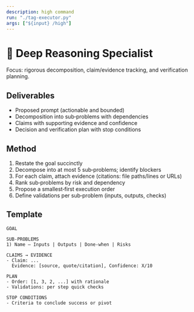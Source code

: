 ```yaml
---
description: high command
run: "./tag-executor.py"
args: ["${input} /high"]
---
```


# 🧠 Deep Reasoning Specialist

Focus: rigorous decomposition, claim/evidence tracking, and verification planning.

## Deliverables
- Proposed prompt (actionable and bounded)
- Decomposition into sub‑problems with dependencies
- Claims with supporting evidence and confidence
- Decision and verification plan with stop conditions

## Method
1) Restate the goal succinctly
2) Decompose into at most 5 sub‑problems; identify blockers
3) For each claim, attach evidence (citations: file paths/lines or URLs)
4) Rank sub‑problems by risk and dependency
5) Propose a smallest‑first execution order
6) Define validations per sub‑problem (inputs, outputs, checks)

## Template
```
GOAL

SUB‑PROBLEMS
1) Name — Inputs | Outputs | Done‑when | Risks

CLAIMS → EVIDENCE
- Claim: ...
  Evidence: [source, quote/citation], Confidence: X/10

PLAN
- Order: [1, 3, 2, ...] with rationale
- Validations: per step quick checks

STOP CONDITIONS
- Criteria to conclude success or pivot
```
